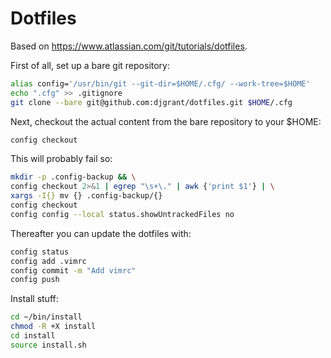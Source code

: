 # Dotfiles

Based on https://www.atlassian.com/git/tutorials/dotfiles.

First of all, set up a bare git repository:

```sh
alias config='/usr/bin/git --git-dir=$HOME/.cfg/ --work-tree=$HOME'
echo ".cfg" >> .gitignore
git clone --bare git@github.com:djgrant/dotfiles.git $HOME/.cfg
```

Next, checkout the actual content from the bare repository to your $HOME:

```sh
config checkout
```

This will probably fail so:

```sh
mkdir -p .config-backup && \
config checkout 2>&1 | egrep "\s+\." | awk {'print $1'} | \
xargs -I{} mv {} .config-backup/{}
config checkout
config config --local status.showUntrackedFiles no
```

Thereafter you can update the dotfiles with:

```sh
config status
config add .vimrc
config commit -m "Add vimrc"
config push
```

Install stuff:

```sh
cd ~/bin/install
chmod -R +X install
cd install
source install.sh
```